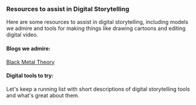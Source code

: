 ### Resources to assist in Digital Storytelling
Here are some resources to assist in digital storytelling, including models we admire and tools for making things like drawing cartoons and editing digital video.

#### Blogs we admire:
[Black Metal Theory](http://blackmetaltheory.blogspot.com)

#### Digital tools to try:
Let's keep a running list with short descriptions of digital storytelling tools and what's great about them.

